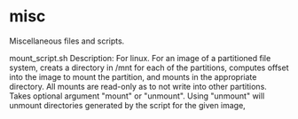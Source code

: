 misc
====

Miscellaneous files and scripts.

mount_script.sh
Description: For linux. For an image of a partitioned file system, creats a
directory in /mnt for each of the partitions, computes offset into the image to
mount the partition, and mounts in the appropriate directory. All mounts are
read-only as to not write into other partitions. Takes optional argument
"mount" or "unmount". Using "unmount" will unmount directories generated by the
script for the given image,
